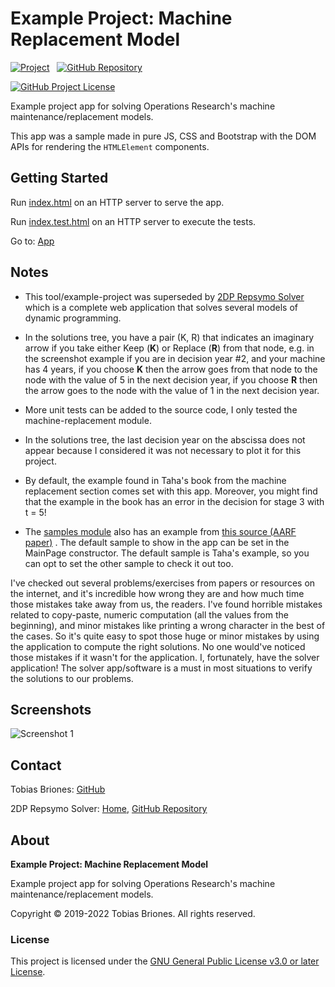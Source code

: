 # Example Project: Machine Replacement Model

[![Project](https://raw.githubusercontent.com/tobiasbriones/ep-machine-replacement-model/static/badge.svg)](https://dev.mathsoftware.engineer/ep-machine-replacement-model/)
&nbsp;
[![GitHub Repository](https://raw.githubusercontent.com/tobiasbriones/static/main/gh-badge.svg)](https://github.com/tobiasbriones/ep-machine-replacement-model)

[![GitHub Project License](https://img.shields.io/github/license/tobiasbriones/ep-machine-replacement-model.svg?style=flat-square)](https://github.com/tobiasbriones/ep-machine-replacement-model/blob/main/LICENSE)

Example project app for solving Operations Research's machine
maintenance/replacement models.

This app was a sample made in pure JS, CSS and Bootstrap with the DOM APIs for 
rendering the `HTMLElement` components.

## Getting Started

Run [index.html](./src/index.html) on an HTTP server to serve the app.

Run [index.test.html](./src/index.test.html) on an HTTP server to execute the
tests.

Go to: [App](https://machine-replacement-model.ep.dev.mathsoftware.engineer)

## Notes

- This tool/example-project was superseded
  by [2DP Repsymo Solver](https://github.com/repsymo/2dp-repsymo-solver)
  which is a complete web application that solves several models of dynamic
  programming.

- In the solutions tree, you have a pair (K, R) that indicates an imaginary
  arrow if you take either Keep (**K**) or Replace (**R**) from that node, e.g.
  in the screenshot example if you are in decision year #2, and your machine has
  4 years, if you choose **K** then the arrow goes from that node to the node
  with the value of 5 in the next decision year, if you choose **R** then the
  arrow goes to the node with the value of 1 in the next decision year.

- More unit tests can be added to the source code, I only tested the
  machine-replacement module.

- In the solutions tree, the last decision year on the abscissa does not appear
  because I considered it was not necessary to plot it for this project.

- By default, the example found in Taha's book from the machine replacement
  section comes set with this app. Moreover, you might find that the example in
  the book has an error in the decision for stage 3 with t = 5!

- The [samples module](src/model/machine-replacement-samples.mjs) also has an
  example from
  [this source (AARF paper)](https://www.mbsresearch.com/files/journals/2017/July/_current_2017_Aug_BIJuMqzmjVgbate.pdf)
  . The default sample to show in the app can be set in the MainPage
  constructor. The default sample is Taha's example, so you can opt to set the
  other sample to check it out too.

I've checked out several problems/exercises from papers or resources on the
internet, and it's incredible how wrong they are and how much time those
mistakes take away from us, the readers. I've found horrible mistakes related to
copy-paste, numeric computation (all the values from the beginning), and minor
mistakes like printing a wrong character in the best of the cases. So it's quite
easy to spot those huge or minor mistakes by using the application to compute
the right solutions. No one would've noticed those mistakes if it wasn't for the
application. I, fortunately, have the solver application! The solver
app/software is a must in most situations to verify the solutions to our
problems.

## Screenshots

![Screenshot 1](https://github.com/tobiasbriones/ep-machine-replacement-model/releases/download/v1.1.0/screenshot-1.png)

## Contact

Tobias Briones: [GitHub](https://github.com/tobiasbriones)

2DP Repsymo Solver: [Home](https://repsymo.com),
[GitHub Repository](https://github.com/repsymo/2dp-repsymo-solver)

## About

**Example Project: Machine Replacement Model**

Example project app for solving Operations Research's machine
maintenance/replacement models.

Copyright © 2019-2022 Tobias Briones. All rights reserved.

### License

This project is licensed under
the [GNU General Public License v3.0 or later License](./LICENSE).
